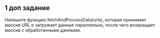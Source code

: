 ## 1 доп задание

Напишите функцию fetchAndProcessData(urls), которая принимает массив URL и загружает данные параллельно, после чего возвращает массив с обработанными данными.

